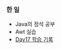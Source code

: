 ### 한 일

- Java의 정석 공부
- Awt 실습
- [Day17 학습 기록](https://github.com/jeremy0405/Codesquad_Cocoa/wiki/Day17)

